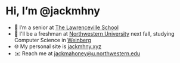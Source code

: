 # Hi, I’m @jackmhny
- 🏫 I’m a senior at [The Lawrenceville School](https://lawrenceville.org)
- 🏫 I'll be a freshman at [Northwestern University](https://northwestern.edu) next fall, studying Computer Science in [Weinberg](https://weinberg.northwestern.edu/index.html)
- 🌐 My personal site is [jackmhny.xyz](https://jackmhny.xyz)
- ✉️ Reach me at jackmahoney@u.northwestern.edu
